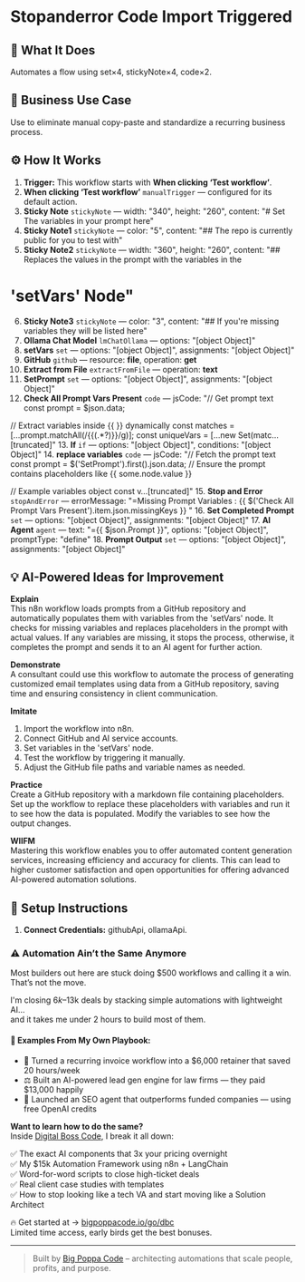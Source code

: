 # Stopanderror Code Import Triggered
## 🚀 What It Does
Automates a flow using set×4, stickyNote×4, code×2.

## 💼 Business Use Case
Use to eliminate manual copy-paste and standardize a recurring business process.

## ⚙️ How It Works
1. **Trigger:** This workflow starts with **When clicking ‘Test workflow’**.
2. **When clicking ‘Test workflow’** `manualTrigger` — configured for its default action.
3. **Sticky Note** `stickyNote` — width: "340", height: "260", content: "# Set The variables in your prompt here"
4. **Sticky Note1** `stickyNote` — color: "5", content: "## The repo is currently public for you to test with"
5. **Sticky Note2** `stickyNote` — width: "360", height: "260", content: "## Replaces the values in the prompt with the variables in the 
# 'setVars' Node"
6. **Sticky Note3** `stickyNote` — color: "3", content: "## If you're missing variables they will be listed here"
7. **Ollama Chat Model** `lmChatOllama` — options: "[object Object]"
8. **setVars** `set` — options: "[object Object]", assignments: "[object Object]"
9. **GitHub** `github` — resource: **file**, operation: **get**
10. **Extract from File** `extractFromFile` — operation: **text**
11. **SetPrompt** `set` — options: "[object Object]", assignments: "[object Object]"
12. **Check All Prompt Vars Present** `code` — jsCode: "// Get prompt text
const prompt = $json.data;

// Extract variables inside {{ }} dynamically
const matches = [...prompt.matchAll(/{{(.*?)}}/g)];
const uniqueVars = [...new Set(matc…[truncated]"
13. **If** `if` — options: "[object Object]", conditions: "[object Object]"
14. **replace variables** `code` — jsCode: "// Fetch the prompt text
const prompt = $('SetPrompt').first().json.data; // Ensure the prompt contains placeholders like {{ some.node.value }}

// Example variables object
const v…[truncated]"
15. **Stop and Error** `stopAndError` — errorMessage: "=Missing Prompt Variables : {{ $('Check All Prompt Vars Present').item.json.missingKeys }}
"
16. **Set Completed Prompt** `set` — options: "[object Object]", assignments: "[object Object]"
17. **AI Agent** `agent` — text: "={{ $json.Prompt }}", options: "[object Object]", promptType: "define"
18. **Prompt Output** `set` — options: "[object Object]", assignments: "[object Object]"

## 💡 AI-Powered Ideas for Improvement
**Explain**  
This n8n workflow loads prompts from a GitHub repository and automatically populates them with variables from the 'setVars' node. It checks for missing variables and replaces placeholders in the prompt with actual values. If any variables are missing, it stops the process, otherwise, it completes the prompt and sends it to an AI agent for further action.

**Demonstrate**  
A consultant could use this workflow to automate the process of generating customized email templates using data from a GitHub repository, saving time and ensuring consistency in client communication.

**Imitate**  
1. Import the workflow into n8n.  
2. Connect GitHub and AI service accounts.  
3. Set variables in the 'setVars' node.  
4. Test the workflow by triggering it manually.  
5. Adjust the GitHub file paths and variable names as needed.

**Practice**  
Create a GitHub repository with a markdown file containing placeholders. Set up the workflow to replace these placeholders with variables and run it to see how the data is populated. Modify the variables to see how the output changes.

**WIIFM**  
Mastering this workflow enables you to offer automated content generation services, increasing efficiency and accuracy for clients. This can lead to higher customer satisfaction and open opportunities for offering advanced AI-powered automation solutions.

## 🔧 Setup Instructions
1. **Connect Credentials:** githubApi, ollamaApi.

### ⚠️ Automation Ain’t the Same Anymore

Most builders out here are stuck doing $500 workflows and calling it a win.  
That’s not the move.  

I'm closing $6k–$13k deals by stacking simple automations with lightweight AI...  
and it takes me under 2 hours to build most of them.

#### 🧠 Examples From My Own Playbook:
- 🔁 Turned a recurring invoice workflow into a $6,000 retainer that saved 20 hours/week  
- ⚖️ Built an AI-powered lead gen engine for law firms — they paid $13,000 happily  
- 🚀 Launched an SEO agent that outperforms funded companies — using free OpenAI credits  

**Want to learn how to do the same?**  
Inside [Digital Boss Code](https://bigpoppacode.io/go/dbc), I break it all down:

✅ The exact AI components that 3x your pricing overnight  
✅ My $15k Automation Framework using n8n + LangChain  
✅ Word-for-word scripts to close high-ticket deals  
✅ Real client case studies with templates  
✅ How to stop looking like a tech VA and start moving like a Solution Architect  

🔥 Get started at → [bigpoppacode.io/go/dbc](https://bigpoppacode.io/go/dbc)  
Limited time access, early birds get the best bonuses.

---
> Built by [Big Poppa Code](https://bigpoppacode.io) – architecting automations that scale people, profits, and purpose.
